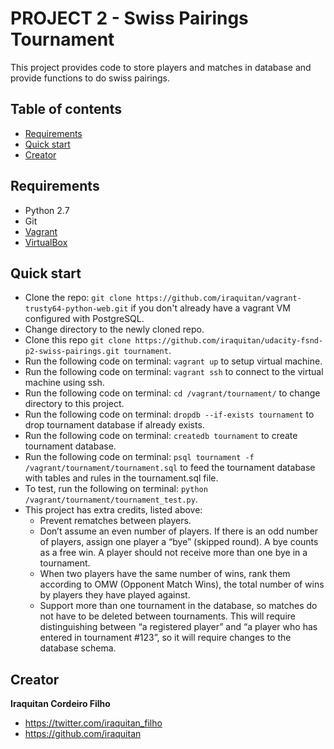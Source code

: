 # PROJECT 2 - Swiss Pairings Tournament
This project provides code to store players and matches in database and provide functions to do swiss pairings.

## Table of contents
* [Requirements](#requirements)
* [Quick start](#quick-start)
* [Creator](#creator)

## Requirements
* Python 2.7
* Git
* [Vagrant](https://www.vagrantup.com)
* [VirtualBox](https://www.virtualbox.org)

## Quick start
* Clone the repo: `git clone https://github.com/iraquitan/vagrant-trusty64-python-web.git` if you don't already have a vagrant VM configured with PostgreSQL.
* Change directory to the newly cloned repo.
* Clone this repo `git clone https://github.com/iraquitan/udacity-fsnd-p2-swiss-pairings.git tournament`.
* Run the following code on terminal: `vagrant up` to setup virtual machine.
* Run the following code on terminal: `vagrant ssh` to connect to the virtual machine using ssh.
* Run the following code on terminal: `cd /vagrant/tournament/` to change directory to this project.
* Run the following code on terminal: `dropdb --if-exists tournament` to drop tournament database if already exists.
* Run the following code on terminal: `createdb tournament` to create tournament database.
* Run the following code on terminal: `psql tournament -f /vagrant/tournament/tournament.sql` to feed the tournament database with tables and rules in the tournament.sql file.
* To test, run the following on terminal: `python /vagrant/tournament/tournament_test.py`.
* This project has extra credits, listed above:
    - Prevent rematches between players.
    - Don’t assume an even number of players. If there is an odd number of players, assign one player a “bye” (skipped round). A bye counts as a free win. A player should not receive more than one bye in a tournament.
    - When two players have the same number of wins, rank them according to OMW (Opponent Match Wins), the total number of wins by players they have played against.
    - Support more than one tournament in the database, so matches do not have to be deleted between tournaments. This will require distinguishing between “a registered player” and “a player who has entered in tournament #123”, so it will require changes to the database schema.

## Creator
**Iraquitan Cordeiro Filho**

* <https://twitter.com/iraquitan_filho>
* <https://github.com/iraquitan>
